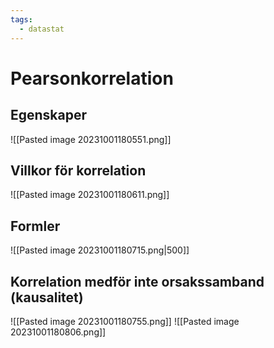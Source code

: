 ```yaml
---
tags:
  - datastat
---
```

# Pearsonkorrelation

## Egenskaper
![[Pasted image 20231001180551.png]]

## Villkor för korrelation
![[Pasted image 20231001180611.png]]

## Formler
![[Pasted image 20231001180715.png|500]]

## Korrelation medför inte orsakssamband (kausalitet)
![[Pasted image 20231001180755.png]]
![[Pasted image 20231001180806.png]]



